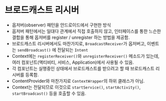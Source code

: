 # 브로드캐스트 리시버
* 옵저버(observer) 패턴을 안드로이드에서 구현한 방식
* 옵저버 패턴에서는 일대다 관계에서 직접 호출하지 않고, 인터페이스를 통한 느슨한 결합을 통해 옵저버를 register / unregister 하는 방법을 제공함.
* 브로드캐스트 리시버에서도 마찬가지로, `BroadcastReceiver`가 옵저버고, 이벤트는 `sendBroadcast()` 에 전달되는 `Intent`
* Context에는 `registerReceiver()`와 `unregisterReceiver()` 메소드가 있는데, 여러 컴포넌트(액티비티, 서비스, Application)에서 사용될 수 있음.
* 각 컴포넌트는 실행중인 상태에서 브로드캐스트를 받으려고 할 때 브로드캐스트 리시버를 등록함.
* ContentProvider와 마찬가지로 `ContextWrapper`의 하위 클래스가 아님.
* Context는 전달되므로 이것으로 `startService()`, `startActivity()`, `startBroadcast()` 등을 호출할 수 있음.